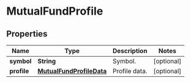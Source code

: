 # MutualFundProfile

## Properties

 Name        | Type                                                  | Description   | Notes      
-------------|-------------------------------------------------------|---------------|------------
 **symbol**  | **String**                                            | Symbol.       | [optional] 
 **profile** | [**MutualFundProfileData**](MutualFundProfileData.md) | Profile data. | [optional] 



